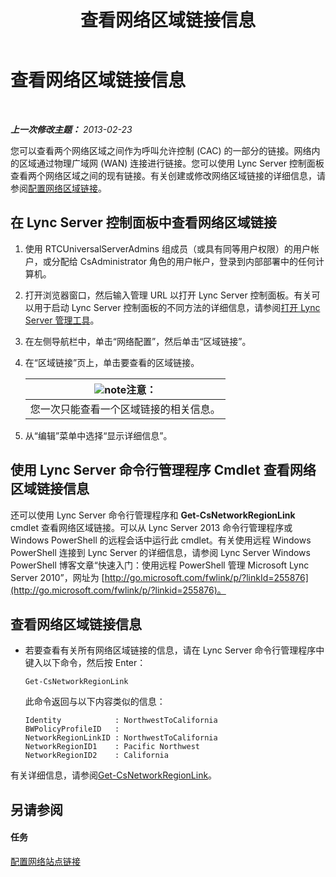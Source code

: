 ﻿---
title: 查看网络区域链接信息
TOCTitle: 查看网络区域链接信息
ms:assetid: 7b6b2ea2-83d8-4376-afb2-70e5d2cf6444
ms:mtpsurl: https://technet.microsoft.com/zh-cn/library/JJ688102(v=OCS.15)
ms:contentKeyID: 49888475
ms.date: 05/19/2016
mtps_version: v=OCS.15
ms.translationtype: HT
---

# 查看网络区域链接信息

 

_**上一次修改主题：** 2013-02-23_

您可以查看两个网络区域之间作为呼叫允许控制 (CAC) 的一部分的链接。网络内的区域通过物理广域网 (WAN) 连接进行链接。您可以使用 Lync Server 控制面板查看两个网络区域之间的现有链接。有关创建或修改网络区域链接的详细信息，请参阅[配置网络区域链接](lync-server-2013-configuring-network-region-links.md)。

## 在 Lync Server 控制面板中查看网络区域链接

1.  使用 RTCUniversalServerAdmins 组成员（或具有同等用户权限）的用户帐户，或分配给 CsAdministrator 角色的用户帐户，登录到内部部署中的任何计算机。

2.  打开浏览器窗口，然后输入管理 URL 以打开 Lync Server 控制面板。有关可以用于启动 Lync Server 控制面板的不同方法的详细信息，请参阅[打开 Lync Server 管理工具](lync-server-2013-open-lync-server-administrative-tools.md)。

3.  在左侧导航栏中，单击“网络配置”，然后单击“区域链接”。

4.  在“区域链接”页上，单击要查看的区域链接。
    
    <table>
    <thead>
    <tr class="header">
    <th><img src="images/Dn783119.note(OCS.15).gif" title="note" alt="note" />注意：</th>
    </tr>
    </thead>
    <tbody>
    <tr class="odd">
    <td>您一次只能查看一个区域链接的相关信息。</td>
    </tr>
    </tbody>
    </table>


5.  从“编辑”菜单中选择“显示详细信息”。

## 使用 Lync Server 命令行管理程序 Cmdlet 查看网络区域链接信息

还可以使用 Lync Server 命令行管理程序和 **Get-CsNetworkRegionLink** cmdlet 查看网络区域链接。可以从 Lync Server 2013 命令行管理程序或 Windows PowerShell 的远程会话中运行此 cmdlet。有关使用远程 Windows PowerShell 连接到 Lync Server 的详细信息，请参阅 Lync Server Windows PowerShell 博客文章“快速入门：使用远程 PowerShell 管理 Microsoft Lync Server 2010”，网址为 [http://go.microsoft.com/fwlink/p/?linkId=255876](http://go.microsoft.com/fwlink/p/?linkid=255876)。

## 查看网络区域链接信息

  - 若要查看有关所有网络区域链接的信息，请在 Lync Server 命令行管理程序中键入以下命令，然后按 Enter：
    
        Get-CsNetworkRegionLink
    
    此命令返回与以下内容类似的信息：
    
        Identity            : NorthwestToCalifornia
        BWPolicyProfileID   :
        NetworkRegionLinkID : NorthwestToCalifornia
        NetworkRegionID1    : Pacific Northwest
        NetworkRegionID2    : California

有关详细信息，请参阅[Get-CsNetworkRegionLink](https://docs.microsoft.com/en-us/powershell/module/skype/Get-CsNetworkRegionLink)。

## 另请参阅

#### 任务

[配置网络站点链接](lync-server-2013-configuring-network-site-links.md)

